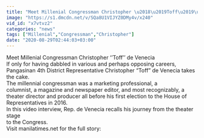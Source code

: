 ```yaml
---
title: "Meet Millenial Congressman Christopher \u2018\u2019Toff\u2019\u2019 de Venecia"
image: "https://s1.dmcdn.net/v/SQa8U1VIJYZ0DMy4v/x240"
vid_id: "x7vtvz2"
categories: "news"
tags: ["Millenial","Congressman","Christopher"]
date: "2020-08-29T02:44:03+03:00"
---
```

Meet Millenial Congressman Christopher ‘’Toff’’ de Venecia  <br>If only for having dabbled in various and perhaps opposing careers,  <br>Pangasinan 4th District Representative Christopher “Toff” de Venecia takes the cake.  <br>The millennial congressman was a marketing professional, a  <br>columnist, a magazine and newspaper editor, and most recognizably, a theater director and producer all before his first election to the House of Representatives in 2016.  <br>In this video interview, Rep. de Venecia recalls his journey from the theater stage  <br>to the Congress.  <br>Visit manilatimes.net for the full story:  <br>

